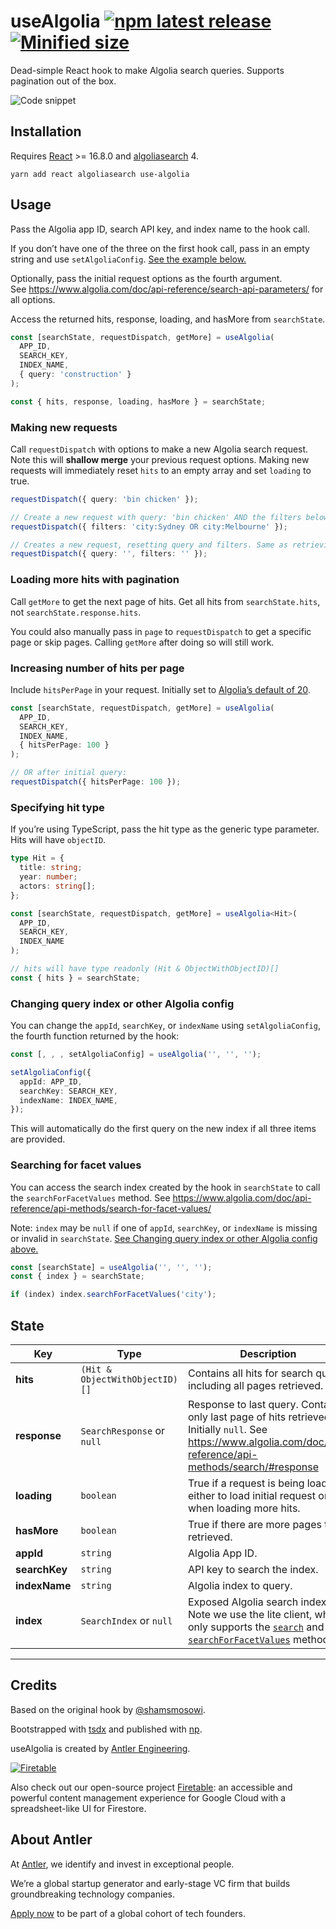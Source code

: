 # useAlgolia [![npm latest release](https://badgen.net/npm/v/use-algolia)](https://www.npmjs.com/use-algolia) [![Minified size](https://badgen.net/bundlephobia/min/use-algolia)](https://bundlephobia.com/result?p=use-algolia)

Dead-simple React hook to make Algolia search queries. Supports pagination out
of the box.

![Code snippet](https://raw.githubusercontent.com/AntlerVC/use-algolia/master/assets/carbon.png)

## Installation

Requires [React](https://www.npmjs.com/react) >= 16.8.0 and
[algoliasearch](https://www.npmjs.com/algoliasearch) 4.

```
yarn add react algoliasearch use-algolia
```

## Usage

Pass the Algolia app ID, search API key, and index name to the hook call.

If you don’t have one of the three on the first hook call, pass in an empty
string and use `setAlgoliaConfig`.
[See the example below.](#changing-query-index-or-other-algolia-config)

Optionally, pass the initial request options as the fourth argument.  
See https://www.algolia.com/doc/api-reference/search-api-parameters/ for all
options.

Access the returned hits, response, loading, and hasMore from `searchState`.

```ts
const [searchState, requestDispatch, getMore] = useAlgolia(
  APP_ID,
  SEARCH_KEY,
  INDEX_NAME,
  { query: 'construction' }
);

const { hits, response, loading, hasMore } = searchState;
```

### Making new requests

Call `requestDispatch` with options to make a new Algolia search request. Note
this will **shallow merge** your previous request options. Making new requests
will immediately reset `hits` to an empty array and set `loading` to true.

```ts
requestDispatch({ query: 'bin chicken' });

// Create a new request with query: 'bin chicken' AND the filters below.
requestDispatch({ filters: 'city:Sydney OR city:Melbourne' });

// Creates a new request, resetting query and filters. Same as retrieving all objects.
requestDispatch({ query: '', filters: '' });
```

### Loading more hits with pagination

Call `getMore` to get the next page of hits. Get all hits from
`searchState.hits`, not `searchState.response.hits`.

You could also manually pass in `page` to `requestDispatch` to get a specific
page or skip pages. Calling `getMore` after doing so will still work.

### Increasing number of hits per page

Include `hitsPerPage` in your request. Initially set to
[Algolia’s default of 20](https://www.algolia.com/doc/api-reference/api-parameters/hitsPerPage/).

```ts
const [searchState, requestDispatch, getMore] = useAlgolia(
  APP_ID,
  SEARCH_KEY,
  INDEX_NAME,
  { hitsPerPage: 100 }
);

// OR after initial query:
requestDispatch({ hitsPerPage: 100 });
```

### Specifying hit type

If you’re using TypeScript, pass the hit type as the generic type parameter.
Hits will have `objectID`.

```ts
type Hit = {
  title: string;
  year: number;
  actors: string[];
};

const [searchState, requestDispatch, getMore] = useAlgolia<Hit>(
  APP_ID,
  SEARCH_KEY,
  INDEX_NAME
);

// hits will have type readonly (Hit & ObjectWithObjectID)[]
const { hits } = searchState;
```

### Changing query index or other Algolia config

You can change the `appId`, `searchKey`, or `indexName` using
`setAlgoliaConfig`, the fourth function returned by the hook:

```ts
const [, , , setAlgoliaConfig] = useAlgolia('', '', '');

setAlgoliaConfig({
  appId: APP_ID,
  searchKey: SEARCH_KEY,
  indexName: INDEX_NAME,
});
```

This will automatically do the first query on the new index if all three items
are provided.

### Searching for facet values

You can access the search index created by the hook in `searchState` to call the
`searchForFacetValues` method. See
https://www.algolia.com/doc/api-reference/api-methods/search-for-facet-values/

Note: `index` may be `null` if one of `appId`, `searchKey`, or `indexName` is
missing or invalid in `searchState`.
[See Changing query index or other Algolia config above.](#changing-query-index-or-other-algolia-config)

```js
const [searchState] = useAlgolia('', '', '');
const { index } = searchState;

if (index) index.searchForFacetValues('city');
```

## State

| Key           | Type                           | Description                                                                                                                                                                                                                                                                        |
| ------------- | ------------------------------ | ---------------------------------------------------------------------------------------------------------------------------------------------------------------------------------------------------------------------------------------------------------------------------------- |
| **hits**      | `(Hit & ObjectWithObjectID)[]` | Contains all hits for search query, including all pages retrieved.                                                                                                                                                                                                                 |
| **response**  | `SearchResponse` or `null`     | Response to last query. Contains only last page of hits retrieved. Initially `null`. See https://www.algolia.com/doc/api-reference/api-methods/search/#response                                                                                                                    |
| **loading**   | `boolean`                      | True if a request is being loaded, either to load initial request or when loading more hits.                                                                                                                                                                                       |
| **hasMore**   | `boolean`                      | True if there are more pages to be retrieved.                                                                                                                                                                                                                                      |
| **appId**     | `string`                       | Algolia App ID.                                                                                                                                                                                                                                                                    |
| **searchKey** | `string`                       | API key to search the index.                                                                                                                                                                                                                                                       |
| **indexName** | `string`                       | Algolia index to query.                                                                                                                                                                                                                                                            |
| **index**     | `SearchIndex` or `null`        | Exposed Algolia search index. Note we use the lite client, which only supports the [`search`](https://www.algolia.com/doc/api-reference/api-methods/search/) and [`searchForFacetValues`](https://www.algolia.com/doc/api-reference/api-methods/search-for-facet-values/) methods. |

---

## Credits

Based on the original hook by [@shamsmosowi](https://github.com/shamsmosowi).

Bootstrapped with [tsdx](https://github.com/jaredpalmer/tsdx) and published with
[np](https://github.com/sindresorhus/np).

useAlgolia is created by [Antler Engineering](https://twitter.com/AntlerEng).

[![Firetable](https://github.com/AntlerVC/use-algolia/raw/master/assets/firetable.svg?sanitize=true)](https://firetable.io)

Also check out our open-source project [Firetable](https://firetable.io): an
accessible and powerful content management experience for Google Cloud with a
spreadsheet-like UI for Firestore.

## About Antler

At [Antler](https://antler.co), we identify and invest in exceptional people.

We’re a global startup generator and early-stage VC firm that builds
groundbreaking technology companies.

[Apply now](https://antler.co/apply) to be part of a global cohort of tech
founders.
